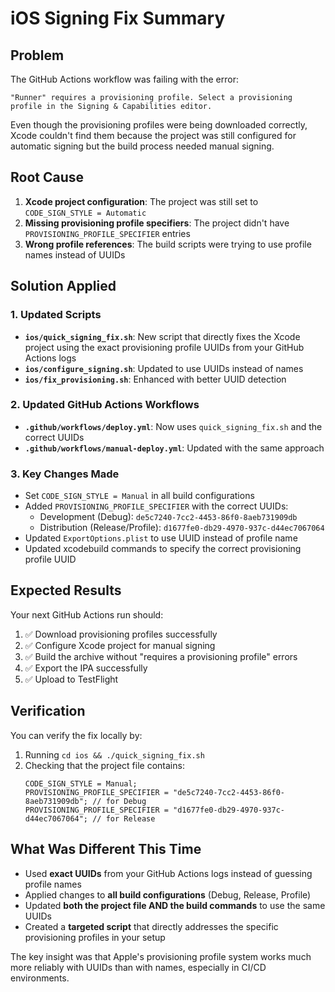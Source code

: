 # iOS Signing Fix Summary

## Problem
The GitHub Actions workflow was failing with the error:
```
"Runner" requires a provisioning profile. Select a provisioning profile in the Signing & Capabilities editor.
```

Even though the provisioning profiles were being downloaded correctly, Xcode couldn't find them because the project was still configured for automatic signing but the build process needed manual signing.

## Root Cause
1. **Xcode project configuration**: The project was still set to `CODE_SIGN_STYLE = Automatic` 
2. **Missing provisioning profile specifiers**: The project didn't have `PROVISIONING_PROFILE_SPECIFIER` entries
3. **Wrong profile references**: The build scripts were trying to use profile names instead of UUIDs

## Solution Applied

### 1. Updated Scripts
- **`ios/quick_signing_fix.sh`**: New script that directly fixes the Xcode project using the exact provisioning profile UUIDs from your GitHub Actions logs
- **`ios/configure_signing.sh`**: Updated to use UUIDs instead of names
- **`ios/fix_provisioning.sh`**: Enhanced with better UUID detection

### 2. Updated GitHub Actions Workflows
- **`.github/workflows/deploy.yml`**: Now uses `quick_signing_fix.sh` and the correct UUIDs
- **`.github/workflows/manual-deploy.yml`**: Updated with the same approach

### 3. Key Changes Made
- Set `CODE_SIGN_STYLE = Manual` in all build configurations
- Added `PROVISIONING_PROFILE_SPECIFIER` with the correct UUIDs:
  - Development (Debug): `de5c7240-7cc2-4453-86f0-8aeb731909db`
  - Distribution (Release/Profile): `d1677fe0-db29-4970-937c-d44ec7067064`
- Updated `ExportOptions.plist` to use UUID instead of profile name
- Updated xcodebuild commands to specify the correct provisioning profile UUID

## Expected Results
Your next GitHub Actions run should:
1. ✅ Download provisioning profiles successfully
2. ✅ Configure Xcode project for manual signing
3. ✅ Build the archive without "requires a provisioning profile" errors
4. ✅ Export the IPA successfully
5. ✅ Upload to TestFlight

## Verification
You can verify the fix locally by:
1. Running `cd ios && ./quick_signing_fix.sh`
2. Checking that the project file contains:
   ```
   CODE_SIGN_STYLE = Manual;
   PROVISIONING_PROFILE_SPECIFIER = "de5c7240-7cc2-4453-86f0-8aeb731909db"; // for Debug
   PROVISIONING_PROFILE_SPECIFIER = "d1677fe0-db29-4970-937c-d44ec7067064"; // for Release
   ```

## What Was Different This Time
- Used **exact UUIDs** from your GitHub Actions logs instead of guessing profile names
- Applied changes to **all build configurations** (Debug, Release, Profile)
- Updated **both the project file AND the build commands** to use the same UUIDs
- Created a **targeted script** that directly addresses the specific provisioning profiles in your setup

The key insight was that Apple's provisioning profile system works much more reliably with UUIDs than with names, especially in CI/CD environments.
